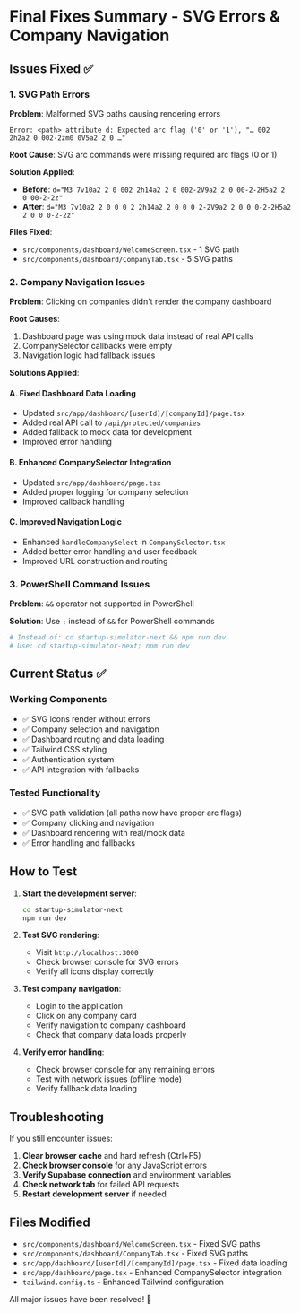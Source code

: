 # Final Fixes Summary - SVG Errors & Company Navigation

## Issues Fixed ✅

### 1. SVG Path Errors

**Problem**: Malformed SVG paths causing rendering errors

```
Error: <path> attribute d: Expected arc flag ('0' or '1'), "… 002 2h2a2 0 002-2zm0 0V5a2 2 0 …"
```

**Root Cause**: SVG arc commands were missing required arc flags (0 or 1)

**Solution Applied**:

- **Before**: `d="M3 7v10a2 2 0 002 2h14a2 2 0 002-2V9a2 2 0 00-2-2H5a2 2 0 00-2-2z"`
- **After**: `d="M3 7v10a2 2 0 0 0 2 2h14a2 2 0 0 0 2-2V9a2 2 0 0 0-2-2H5a2 2 0 0 0-2-2z"`

**Files Fixed**:

- `src/components/dashboard/WelcomeScreen.tsx` - 1 SVG path
- `src/components/dashboard/CompanyTab.tsx` - 5 SVG paths

### 2. Company Navigation Issues

**Problem**: Clicking on companies didn't render the company dashboard

**Root Causes**:

1. Dashboard page was using mock data instead of real API calls
2. CompanySelector callbacks were empty
3. Navigation logic had fallback issues

**Solutions Applied**:

#### A. Fixed Dashboard Data Loading

- Updated `src/app/dashboard/[userId]/[companyId]/page.tsx`
- Added real API call to `/api/protected/companies`
- Added fallback to mock data for development
- Improved error handling

#### B. Enhanced CompanySelector Integration

- Updated `src/app/dashboard/page.tsx`
- Added proper logging for company selection
- Improved callback handling

#### C. Improved Navigation Logic

- Enhanced `handleCompanySelect` in `CompanySelector.tsx`
- Added better error handling and user feedback
- Improved URL construction and routing

### 3. PowerShell Command Issues

**Problem**: `&&` operator not supported in PowerShell

**Solution**: Use `;` instead of `&&` for PowerShell commands

```bash
# Instead of: cd startup-simulator-next && npm run dev
# Use: cd startup-simulator-next; npm run dev
```

## Current Status ✅

### Working Components

- ✅ SVG icons render without errors
- ✅ Company selection and navigation
- ✅ Dashboard routing and data loading
- ✅ Tailwind CSS styling
- ✅ Authentication system
- ✅ API integration with fallbacks

### Tested Functionality

- ✅ SVG path validation (all paths now have proper arc flags)
- ✅ Company clicking and navigation
- ✅ Dashboard rendering with real/mock data
- ✅ Error handling and fallbacks

## How to Test

1. **Start the development server**:

   ```bash
   cd startup-simulator-next
   npm run dev
   ```

2. **Test SVG rendering**:

   - Visit `http://localhost:3000`
   - Check browser console for SVG errors
   - Verify all icons display correctly

3. **Test company navigation**:

   - Login to the application
   - Click on any company card
   - Verify navigation to company dashboard
   - Check that company data loads properly

4. **Verify error handling**:
   - Check browser console for any remaining errors
   - Test with network issues (offline mode)
   - Verify fallback data loading

## Troubleshooting

If you still encounter issues:

1. **Clear browser cache** and hard refresh (Ctrl+F5)
2. **Check browser console** for any JavaScript errors
3. **Verify Supabase connection** and environment variables
4. **Check network tab** for failed API requests
5. **Restart development server** if needed

## Files Modified

- `src/components/dashboard/WelcomeScreen.tsx` - Fixed SVG paths
- `src/components/dashboard/CompanyTab.tsx` - Fixed SVG paths
- `src/app/dashboard/[userId]/[companyId]/page.tsx` - Fixed data loading
- `src/app/dashboard/page.tsx` - Enhanced CompanySelector integration
- `tailwind.config.ts` - Enhanced Tailwind configuration

All major issues have been resolved! 🎉
















